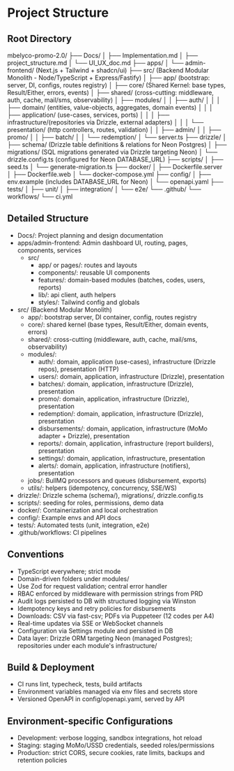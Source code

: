 # Project Structure

## Root Directory
mbelyco-promo-2.0/
├── Docs/
│   ├── Implementation.md
│   ├── project_structure.md
│   └── UI_UX_doc.md
├── apps/
│   └── admin-frontend/ (Next.js + Tailwind + shadcn/ui)
├── src/  (Backend Modular Monolith - Node/TypeScript + Express/Fastify)
│   ├── app/                  (bootstrap: server, DI, configs, routes registry)
│   ├── core/                 (Shared Kernel: base types, Result/Either, errors, events)
│   ├── shared/               (cross-cutting: middleware, auth, cache, mail/sms, observability)
│   ├── modules/
│   │   ├── auth/
│   │   │   ├── domain/        (entities, value-objects, aggregates, domain events)
│   │   │   ├── application/   (use-cases, services, ports)
│   │   │   ├── infrastructure/(repositories via Drizzle, external adapters)
│   │   │   └── presentation/  (http controllers, routes, validation)
│   │   ├── admin/
│   │   ├── promo/
│   │   ├── batch/
│   │   └── redemption/
│   └── server.ts
├── drizzle/
│   ├── schema/           (Drizzle table definitions & relations for Neon Postgres)
│   ├── migrations/       (SQL migrations generated via Drizzle targeting Neon)
│   └── drizzle.config.ts (configured for Neon DATABASE_URL)
├── scripts/
│   ├── seed.ts
│   └── generate-migration.ts
├── docker/
│   ├── Dockerfile.server
│   ├── Dockerfile.web
│   └── docker-compose.yml
├── config/
│   ├── env.example       (includes DATABASE_URL for Neon)
│   └── openapi.yaml
├── tests/
│   ├── unit/
│   ├── integration/
│   └── e2e/
└── .github/
    └── workflows/
        └── ci.yml

## Detailed Structure
- Docs/: Project planning and design documentation
- apps/admin-frontend: Admin dashboard UI, routing, pages, components, services
  - src/
    - app/ or pages/: routes and layouts
    - components/: reusable UI components
    - features/: domain-based modules (batches, codes, users, reports)
    - lib/: api client, auth helpers
    - styles/: Tailwind config and globals
- src/ (Backend Modular Monolith)
  - app/: bootstrap server, DI container, config, routes registry
  - core/: shared kernel (base types, Result/Either, domain events, errors)
  - shared/: cross-cutting (middleware, auth, cache, mail/sms, observability)
  - modules/:
    - auth/: domain, application (use-cases), infrastructure (Drizzle repos), presentation (HTTP)
    - users/: domain, application, infrastructure (Drizzle), presentation
    - batches/: domain, application, infrastructure (Drizzle), presentation
    - promo/: domain, application, infrastructure (Drizzle), presentation
    - redemption/: domain, application, infrastructure (Drizzle), presentation
    - disbursements/: domain, application, infrastructure (MoMo adapter + Drizzle), presentation
    - reports/: domain, application, infrastructure (report builders), presentation
    - settings/: domain, application, infrastructure, presentation
    - alerts/: domain, application, infrastructure (notifiers), presentation
  - jobs/: BullMQ processors and queues (disbursement, exports)
  - utils/: helpers (idempotency, concurrency, SSE/WS)
- drizzle/: Drizzle schema (schema/), migrations/, drizzle.config.ts
- scripts/: seeding for roles, permissions, demo data
- docker/: Containerization and local orchestration
- config/: Example envs and API docs
- tests/: Automated tests (unit, integration, e2e)
- .github/workflows: CI pipelines

## Conventions
- TypeScript everywhere; strict mode
- Domain-driven folders under modules/
- Use Zod for request validation; central error handler
- RBAC enforced by middleware with permission strings from PRD
- Audit logs persisted to DB with structured logging via Winston
- Idempotency keys and retry policies for disbursements
- Downloads: CSV via fast-csv; PDFs via Puppeteer (12 codes per A4)
- Real-time updates via SSE or WebSocket channels
- Configuration via Settings module and persisted in DB
- Data layer: Drizzle ORM targeting Neon (managed Postgres); repositories under each module's infrastructure/

## Build & Deployment
- CI runs lint, typecheck, tests, build artifacts
- Environment variables managed via env files and secrets store
- Versioned OpenAPI in config/openapi.yaml, served by API

## Environment-specific Configurations
- Development: verbose logging, sandbox integrations, hot reload
- Staging: staging MoMo/USSD credentials, seeded roles/permissions
- Production: strict CORS, secure cookies, rate limits, backups and retention policies